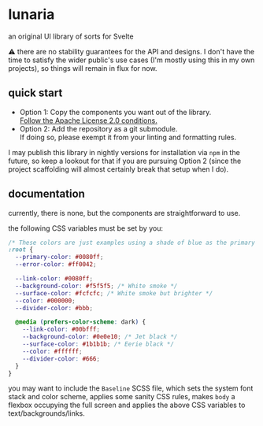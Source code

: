# lunaria

an original UI library of sorts for Svelte

⚠️ there are no stability guarantees for the API and designs. I don't have the time to satisfy the wider public's use cases (I'm mostly using this in my own projects), so things will remain in flux for now.

## quick start

- Option 1: Copy the components you want out of the library.\
  [Follow the Apache License 2.0 conditions.](https://en.wikipedia.org/wiki/Apache_License#Licensing_conditions)
- Option 2: Add the repository as a git submodule.\
  If doing so, please exempt it from your linting and formatting rules.

I may publish this library in nightly versions for installation via `npm` in the future, so keep a lookout for that if you are pursuing Option 2 (since the project scaffolding will almost certainly break that setup when I do).

## documentation

currently, there is none, but the components are straightforward to use.

the following CSS variables must be set by you:

```scss
/* These colors are just examples using a shade of blue as the primary color */
:root {
  --primary-color: #0080ff;
  --error-color: #ff0042;

  --link-color: #0080ff;
  --background-color: #f5f5f5; /* White smoke */
  --surface-color: #fcfcfc; /* White smoke but brighter */
  --color: #000000;
  --divider-color: #bbb;

  @media (prefers-color-scheme: dark) {
    --link-color: #00bfff;
    --background-color: #0e0e10; /* Jet black */
    --surface-color: #1b1b1b; /* Eerie black */
    --color: #ffffff;
    --divider-color: #666;
  }
}
```

you may want to include the `Baseline` SCSS file, which sets the system font stack and color scheme, applies some sanity CSS rules, makes `body` a flexbox occupying the full screen and applies the above CSS variables to text/backgrounds/links.

